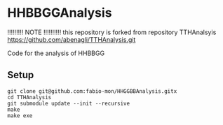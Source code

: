 # HHBBGGAnalysis 
!!!!!!!!! NOTE !!!!!!!!!!
this repository is forked from repository TTHAnalsyis
https://github.com/abenagli/TTHAnalysis.git

Code for the analysis of HHBBGG

## Setup
   ```
   git clone git@github.com:fabio-mon/HHGGBBAnalysis.gitx
   cd TTHAnalysis
   git submodule update --init --recursive
   make
   make exe
   ```
